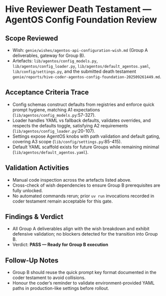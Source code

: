 # Hive Reviewer Death Testament — AgentOS Config Foundation Review

## Scope Reviewed
- Wish: `genie/wishes/agentos-api-configuration-wish.md` (Group A deliverables, gateway for Group B).
- Artefacts: `lib/agentos/config_models.py`, `lib/agentos/config_loader.py`, `lib/agentos/default_agentos.yaml`, `lib/config/settings.py`, and the submitted death testament `genie/reports/hive-coder-agentos-config-foundation-202509261449.md`.

## Acceptance Criteria Trace
- Config schemas construct defaults from registries and enforce quick prompt hygiene, matching A1 expectations (`lib/agentos/config_models.py`:57-327).
- Loader handles YAML vs fallback defaults, validates overrides, and respects the defaults toggle, satisfying A2 requirements (`lib/agentos/config_loader.py`:20-107).
- Settings expose AgentOS knobs with path validation and default gating, covering A3 scope (`lib/config/settings.py`:85-415).
- Default YAML scaffold exists for future Groups while remaining minimal (`lib/agentos/default_agentos.yaml`).

## Validation Activities
- Manual code inspection across the artefacts listed above.
- Cross-check of wish dependencies to ensure Group B prerequisites are fully unlocked.
- No automated commands rerun; prior `uv run` invocations recorded in coder testament remain acceptable for this gate.

## Findings & Verdict
- All Group A deliverables align with the wish breakdown and exhibit defensive validation; no blockers detected for the transition into Group B.
- Verdict: **PASS — Ready for Group B execution**

## Follow-Up Notes
- Group B should reuse the quick prompt key format documented in the coder testament to avoid collisions.
- Honour the coder’s reminder to validate environment-provided YAML paths in production-like settings before rollout.

